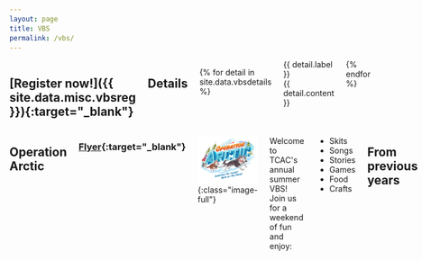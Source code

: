```yaml
---
layout: page
title: VBS
permalink: /vbs/
---
```


<div class="row">

<div class="four columns" id="vbs-sidebar" markdown="block">

## [Register now!]({{ site.data.misc.vbsreg }}){:target="_blank"} ##

## Details ##

{% for detail in site.data.vbsdetails %}
<div class="vbs-sidebar-row">
	<div class="vbs-sidebar-label">{{ detail.label }}</div>
	<div class="vbs-sidebar-content">{{ detail.content }}</div>
</div>
{% endfor %}
</div>

<div class="eight columns" markdown="block">

## Operation Arctic ##

### [Flyer](/files/vbsflyer2017.pdf){:target="_blank"} ###

![Operation Arctic](/img/vbs-operation-arctic-logo.png){:class="image-full"}

Welcome to TCAC's annual summer VBS! Join us for a weekend of fun and enjoy:

* Skits
* Songs
* Stories
* Games
* Food
* Crafts

## From previous years ##

![](/img/vbs2016-1.jpg){:class="image-full"}

![](/img/vbs2016-2.jpg){:class="image-full"}

![](/img/vbs2015-1.jpg){:class="image-full"}

![](/img/vbs2015-2.jpg){:class="image-full"}

</div>
</div>
